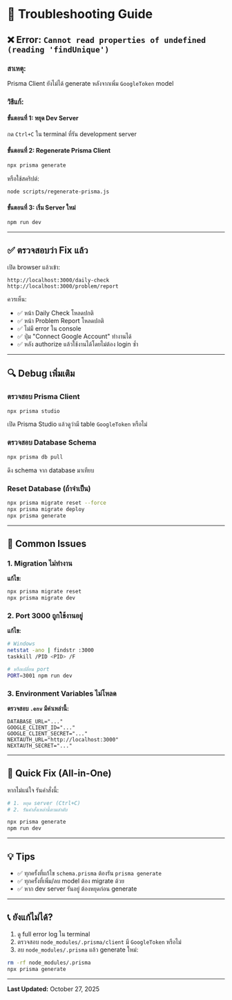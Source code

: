 # 🔧 Troubleshooting Guide

## ❌ Error: `Cannot read properties of undefined (reading 'findUnique')`

### สาเหตุ:
Prisma Client ยังไม่ได้ generate หลังจากเพิ่ม `GoogleToken` model

### วิธีแก้:

#### ขั้นตอนที่ 1: หยุด Dev Server
กด `Ctrl+C` ใน terminal ที่รัน development server

#### ขั้นตอนที่ 2: Regenerate Prisma Client
```bash
npx prisma generate
```

หรือใช้สคริปต์:
```bash
node scripts/regenerate-prisma.js
```

#### ขั้นตอนที่ 3: เริ่ม Server ใหม่
```bash
npm run dev
```

---

## ✅ ตรวจสอบว่า Fix แล้ว

เปิด browser แล้วเข้า:
```
http://localhost:3000/daily-check
http://localhost:3000/problem/report
```

ควรเห็น:
- ✅ หน้า Daily Check โหลดปกติ
- ✅ หน้า Problem Report โหลดปกติ
- ✅ ไม่มี error ใน console
- ✅ ปุ่ม "Connect Google Account" ทำงานได้
- ✅ หลัง authorize แล้วใช้งานได้โดยไม่ต้อง login ซ้ำ

---

## 🔍 Debug เพิ่มเติม

### ตรวจสอบ Prisma Client
```bash
npx prisma studio
```

เปิด Prisma Studio แล้วดูว่ามี table `GoogleToken` หรือไม่

### ตรวจสอบ Database Schema
```bash
npx prisma db pull
```

ดึง schema จาก database มาเทียบ

### Reset Database (ถ้าจำเป็น)
```bash
npx prisma migrate reset --force
npx prisma migrate deploy
npx prisma generate
```

---

## 📝 Common Issues

### 1. Migration ไม่ทำงาน
**แก้ไข:**
```bash
npx prisma migrate reset
npx prisma migrate dev
```

### 2. Port 3000 ถูกใช้งานอยู่
**แก้ไข:**
```bash
# Windows
netstat -ano | findstr :3000
taskkill /PID <PID> /F

# หรือเปลี่ยน port
PORT=3001 npm run dev
```

### 3. Environment Variables ไม่โหลด
**ตรวจสอบ `.env` มีค่าเหล่านี้:**
```env
DATABASE_URL="..."
GOOGLE_CLIENT_ID="..."
GOOGLE_CLIENT_SECRET="..."
NEXTAUTH_URL="http://localhost:3000"
NEXTAUTH_SECRET="..."
```

---

## 🚀 Quick Fix (All-in-One)

หากไม่แน่ใจ รันคำสั่งนี้:

```bash
# 1. หยุด server (Ctrl+C)
# 2. รันคำสั่งเหล่านี้ตามลำดับ

npx prisma generate
npm run dev
```

---

## 💡 Tips

- ✅ ทุกครั้งที่แก้ไข `schema.prisma` ต้องรัน `prisma generate`
- ✅ ทุกครั้งที่เพิ่ม/ลบ model ต้อง migrate ด้วย
- ✅ หาก dev server รันอยู่ ต้องหยุดก่อน generate

---

## 📞 ยังแก้ไม่ได้?

1. ดู full error log ใน terminal
2. ตรวจสอบ `node_modules/.prisma/client` มี `GoogleToken` หรือไม่
3. ลบ `node_modules/.prisma` แล้ว generate ใหม่:
```bash
rm -rf node_modules/.prisma
npx prisma generate
```

---

**Last Updated:** October 27, 2025

